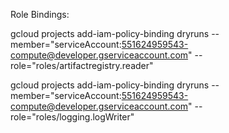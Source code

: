 

Role Bindings: 

gcloud projects add-iam-policy-binding dryruns --member="serviceAccount:551624959543-compute@developer.gserviceaccount.com" --role="roles/artifactregistry.reader"

gcloud projects add-iam-policy-binding dryruns --member="serviceAccount:551624959543-compute@developer.gserviceaccount.com" --role="roles/logging.logWriter"